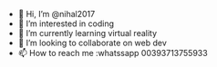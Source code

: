 - 👋 Hi, I’m @nihal2017
- 👀 I’m interested in coding
- 🌱 I’m currently learning virtual reality
- 💞️ I’m looking to collaborate on web dev
- 📫 How to reach me :whatssapp 00393713755933

<!---
nihal2017/nihal2017 is a ✨ special ✨ repository because its `README.md` (this file) appears on your GitHub profile.
You can click the Preview link to take a look at your changes.
--->
